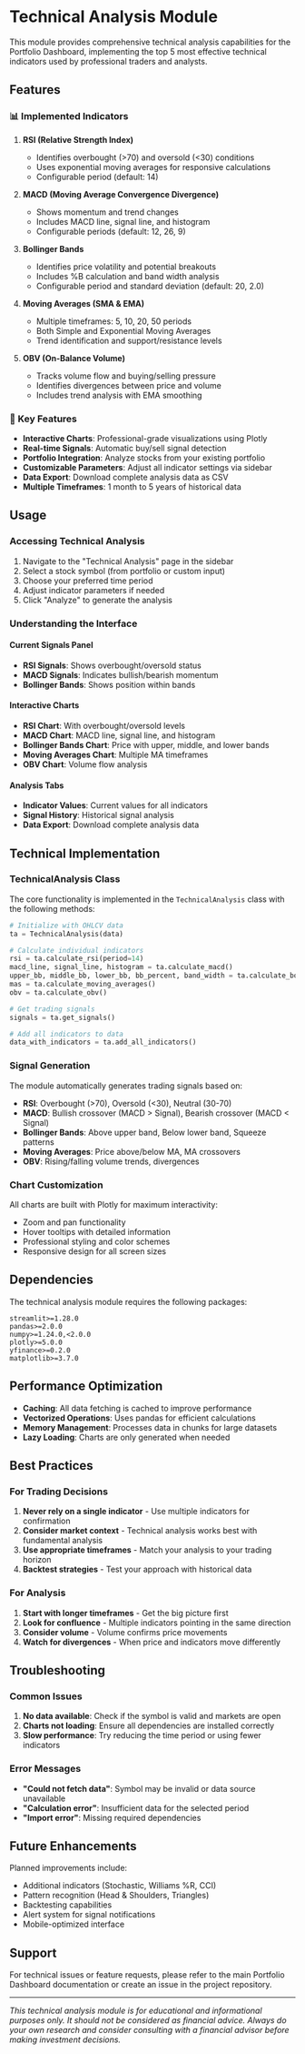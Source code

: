 # Technical Analysis Module

This module provides comprehensive technical analysis capabilities for the Portfolio Dashboard, implementing the top 5 most effective technical indicators used by professional traders and analysts.

## Features

### 📊 Implemented Indicators

1. **RSI (Relative Strength Index)**
   - Identifies overbought (>70) and oversold (<30) conditions
   - Uses exponential moving averages for responsive calculations
   - Configurable period (default: 14)

2. **MACD (Moving Average Convergence Divergence)**
   - Shows momentum and trend changes
   - Includes MACD line, signal line, and histogram
   - Configurable periods (default: 12, 26, 9)

3. **Bollinger Bands**
   - Identifies price volatility and potential breakouts
   - Includes %B calculation and band width analysis
   - Configurable period and standard deviation (default: 20, 2.0)

4. **Moving Averages (SMA & EMA)**
   - Multiple timeframes: 5, 10, 20, 50 periods
   - Both Simple and Exponential Moving Averages
   - Trend identification and support/resistance levels

5. **OBV (On-Balance Volume)**
   - Tracks volume flow and buying/selling pressure
   - Identifies divergences between price and volume
   - Includes trend analysis with EMA smoothing

### 🎯 Key Features

- **Interactive Charts**: Professional-grade visualizations using Plotly
- **Real-time Signals**: Automatic buy/sell signal detection
- **Portfolio Integration**: Analyze stocks from your existing portfolio
- **Customizable Parameters**: Adjust all indicator settings via sidebar
- **Data Export**: Download complete analysis data as CSV
- **Multiple Timeframes**: 1 month to 5 years of historical data

## Usage

### Accessing Technical Analysis

1. Navigate to the "Technical Analysis" page in the sidebar
2. Select a stock symbol (from portfolio or custom input)
3. Choose your preferred time period
4. Adjust indicator parameters if needed
5. Click "Analyze" to generate the analysis

### Understanding the Interface

#### Current Signals Panel
- **RSI Signals**: Shows overbought/oversold status
- **MACD Signals**: Indicates bullish/bearish momentum
- **Bollinger Bands**: Shows position within bands

#### Interactive Charts
- **RSI Chart**: With overbought/oversold levels
- **MACD Chart**: MACD line, signal line, and histogram
- **Bollinger Bands Chart**: Price with upper, middle, and lower bands
- **Moving Averages Chart**: Multiple MA timeframes
- **OBV Chart**: Volume flow analysis

#### Analysis Tabs
- **Indicator Values**: Current values for all indicators
- **Signal History**: Historical signal analysis
- **Data Export**: Download complete analysis data

## Technical Implementation

### TechnicalAnalysis Class

The core functionality is implemented in the `TechnicalAnalysis` class with the following methods:

```python
# Initialize with OHLCV data
ta = TechnicalAnalysis(data)

# Calculate individual indicators
rsi = ta.calculate_rsi(period=14)
macd_line, signal_line, histogram = ta.calculate_macd()
upper_bb, middle_bb, lower_bb, bb_percent, band_width = ta.calculate_bollinger_bands()
mas = ta.calculate_moving_averages()
obv = ta.calculate_obv()

# Get trading signals
signals = ta.get_signals()

# Add all indicators to data
data_with_indicators = ta.add_all_indicators()
```

### Signal Generation

The module automatically generates trading signals based on:

- **RSI**: Overbought (>70), Oversold (<30), Neutral (30-70)
- **MACD**: Bullish crossover (MACD > Signal), Bearish crossover (MACD < Signal)
- **Bollinger Bands**: Above upper band, Below lower band, Squeeze patterns
- **Moving Averages**: Price above/below MA, MA crossovers
- **OBV**: Rising/falling volume trends, divergences

### Chart Customization

All charts are built with Plotly for maximum interactivity:
- Zoom and pan functionality
- Hover tooltips with detailed information
- Professional styling and color schemes
- Responsive design for all screen sizes

## Dependencies

The technical analysis module requires the following packages:

```
streamlit>=1.28.0
pandas>=2.0.0
numpy>=1.24.0,<2.0.0
plotly>=5.0.0
yfinance>=0.2.0
matplotlib>=3.7.0
```

## Performance Optimization

- **Caching**: All data fetching is cached to improve performance
- **Vectorized Operations**: Uses pandas for efficient calculations
- **Memory Management**: Processes data in chunks for large datasets
- **Lazy Loading**: Charts are only generated when needed

## Best Practices

### For Trading Decisions
1. **Never rely on a single indicator** - Use multiple indicators for confirmation
2. **Consider market context** - Technical analysis works best with fundamental analysis
3. **Use appropriate timeframes** - Match your analysis to your trading horizon
4. **Backtest strategies** - Test your approach with historical data

### For Analysis
1. **Start with longer timeframes** - Get the big picture first
2. **Look for confluence** - Multiple indicators pointing in the same direction
3. **Consider volume** - Volume confirms price movements
4. **Watch for divergences** - When price and indicators move differently

## Troubleshooting

### Common Issues

1. **No data available**: Check if the symbol is valid and markets are open
2. **Charts not loading**: Ensure all dependencies are installed correctly
3. **Slow performance**: Try reducing the time period or using fewer indicators

### Error Messages

- **"Could not fetch data"**: Symbol may be invalid or data source unavailable
- **"Calculation error"**: Insufficient data for the selected period
- **"Import error"**: Missing required dependencies

## Future Enhancements

Planned improvements include:
- Additional indicators (Stochastic, Williams %R, CCI)
- Pattern recognition (Head & Shoulders, Triangles)
- Backtesting capabilities
- Alert system for signal notifications
- Mobile-optimized interface

## Support

For technical issues or feature requests, please refer to the main Portfolio Dashboard documentation or create an issue in the project repository.

---

*This technical analysis module is for educational and informational purposes only. It should not be considered as financial advice. Always do your own research and consider consulting with a financial advisor before making investment decisions.*
